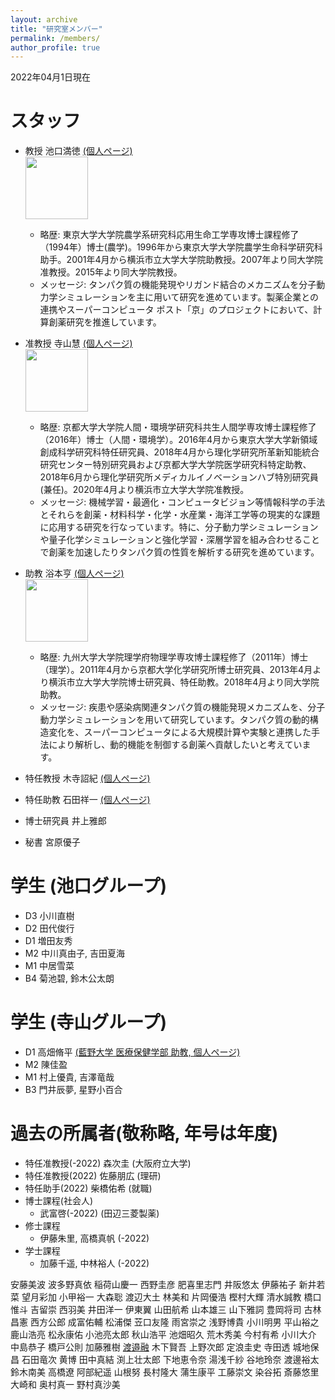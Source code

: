 ```yaml
---
layout: archive
title: "研究室メンバー"
permalink: /members/
author_profile: true
---
```


2022年04月1日現在  

# スタッフ
- 教授 池口満徳 [(個人ページ)](http://www.tsurumi.yokohama-cu.ac.jp/bioinfo/self_introduction/Ikeguchi/index.html)<br>
<img src="https://github.com/ycu-iil/testpage.github.io/blob/master/images/ikeguchi.jpg?raw=true" width="100"><br>
   - 略歴: 東京大学大学院農学系研究科応用生命工学専攻博士課程修了（1994年）博士(農学)。1996年から東京大学大学院農学生命科学研究科助手。2001年4月から横浜市立大学大学院助教授。2007年より同大学院准教授。2015年より同大学院教授。
   - メッセージ: タンパク質の機能発現やリガンド結合のメカニズムを分子動力学シミュレーションを主に用いて研究を進めています。製薬企業との連携やスーパーコンピュータ ポスト「京」のプロジェクトにおいて、計算創薬研究を推進しています。

- 准教授 寺山慧 [(個人ページ)](https://sites.google.com/site/terayamaweb)<br>
<img src="https://github.com/ycu-iil/testpage.github.io/blob/master/images/terayama.jpg?raw=true" width="100"><br>
   - 略歴: 京都大学大学院人間・環境学研究科共生人間学専攻博士課程修了（2016年）博士（人間・環境学）。2016年4月から東京大学大学新領域創成科学研究科特任研究員、2018年4月から理化学研究所革新知能統合研究センター特別研究員および京都大学大学院医学研究科特定助教、2018年6月から理化学研究所メディカルイノベーションハブ特別研究員(兼任)。2020年4月より横浜市立大学大学院准教授。
   - メッセージ: 機械学習・最適化・コンピュータビジョン等情報科学の手法とそれらを創薬・材料科学・化学・水産業・海洋工学等の現実的な課題に応用する研究を行なっています。特に、分子動力学シミュレーションや量子化学シミュレーションと強化学習・深層学習を組み合わせることで創薬を加速したりタンパク質の性質を解析する研究を進めています。

- 助教 浴本亨 [(個人ページ)](https://researchmap.jp/toru_ekimoto)<br>
<img src="https://github.com/ycu-iil/testpage.github.io/blob/master/images/ekimoto.jpg?raw=true" width="100"><br>
   - 略歴: 九州大学大学院理学府物理学専攻博士課程修了（2011年）博士（理学）。2011年4月から京都大学化学研究所博士研究員、2013年4月より横浜市立大学大学院博士研究員、特任助教。2018年4月より同大学院助教。
   - メッセージ: 疾患や感染病関連タンパク質の機能発現メカニズムを、分子動力学シミュレーションを用いて研究しています。タンパク質の動的構造変化を、スーパーコンピュータによる大規模計算や実験と連携した手法により解析し、動的機能を制御する創薬へ貢献したいと考えています。

- 特任教授 木寺詔紀 [(個人ページ)](http://www.tsurumi.yokohama-cu.ac.jp/bioinfo/self_introduction/Kidera/index.html)
- 特任助教 石田祥一 [(個人ページ)](https://sishida21.github.io/about/)
- 博士研究員 井上雅郎
- 秘書 宮原優子

# 学生 (池口グループ)
- D3 小川直樹
- D2 田代俊行
- D1 増田友秀 
- M2 中川真由子, 吉田夏海
- M1 中居雪菜
- B4 菊池碧, 鈴木公太朗

# 学生 (寺山グループ)
- D1 高畑脩平 [(藍野大学 医療保健学部 助教, 個人ページ)](https://researchmap.jp/takahatashuhei)
- M2 陳佳盈
- M1 村上優貴, 吉澤竜哉
- B3 門井辰夢, 星野小百合

# 過去の所属者(敬称略, 年号は年度)
- 特任准教授(-2022) 森次圭 (大阪府立大学)
- 特任准教授(2022) 佐藤朋広 (理研)
- 特任助手(2022) 柴橋佑希 (就職)
- 博士課程(社会人)
   - 武富啓(-2022) (田辺三菱製薬) 
- 修士課程 
   - 伊藤朱里, 高橋真帆 (-2022)
- 学士課程
   - 加藤千遥, 中林裕人 (-2022)


安藤美波	波多野真依	稲荷山慶一	西野圭彦	肥喜里志門
井阪悠太	伊藤祐子	新井若菜	望月彩加	小甲裕一
大森聡	渡辺大土	林美和	片岡優浩	樫村大輝
清水誠教	橋口惟斗	吉留崇	西羽美	井田洋一
伊東翼	山田航希	山本雄三	山下雅詞	豊岡将司
古林昌憲	西方公郎	成富佑輔	松浦傑	苙口友隆
雨宮崇之	浅野博貴	小川明男	平山裕之	鹿山浩亮
松永康佑	小池亮太郎	秋山浩平	池畑昭久	荒木秀美
今村有希	小川大介	中島恭子	橋戸公則	加藤雅樹
[渡邉融](http://www.tsurumi.yokohama-cu.ac.jp/bioinfo/self_introduction/tohru/index.html)	木下賢吾	上野次郎	定浪圭史	寺田透
城地保昌	石田竜次	黄博	田中真結	渕上壮太郎
下地恵令奈	湯浅千紗	谷地玲奈	渡邊裕太	鈴木南美
高橋遼	阿部紀遥	山根努	長村隆大	蒲生康平
工藤崇文	染谷拓	斎藤悠里	大崎和	奥村真一
野村真沙美

